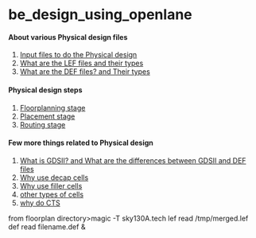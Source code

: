 # be_design_using_openlane

#### About various Physical design files

1. [Input files to do the Physical design](https://github.com/visionvlsi/be_design_using_openlane/blob/main/what_inputs_required_for_PD.md)<br/>
2. [What are the LEF files and their types](https://github.com/visionvlsi/be_design_using_openlane/blob/main/LEF_files.md)<br/>
3. [What are the DEF files? and Their types](https://github.com/visionvlsi/be_design_using_openlane/blob/main/About_DEF_files.md)<br/>

#### Physical design steps

1. [Floorplanning stage](https://github.com/visionvlsi/be_design_using_openlane/blob/main/floorplan.md)
2. [Placement stage](https://github.com/visionvlsi/be_design_using_openlane/blob/main/placement.md)
3. [Routing stage](https://github.com/visionvlsi/be_design_using_openlane/blob/main/routing.md)

#### Few more things related to Physical design

1. [What is GDSII? and What are the differences between GDSII and DEF files](https://github.com/visionvlsi/be_design_using_openlane/blob/main/About_GDSII.md)<br>
2. [Why use decap cells](https://github.com/visionvlsi/be_design_using_openlane/blob/main/why_decap_cells.md)<br/>
3. [Why use filler cells](https://github.com/visionvlsi/be_design_using_openlane/blob/main/why_filler_cells.md)<br/>
4. [other types of cells](https://github.com/visionvlsi/be_design_using_openlane/blob/main/other_cells.md)<br/>
5. [why do CTS](https://github.com/visionvlsi/be_design_using_openlane/blob/main/why_CTS.md)



from floorplan directory>magic -T sky130A.tech lef read /tmp/merged.lef def read filename.def &

